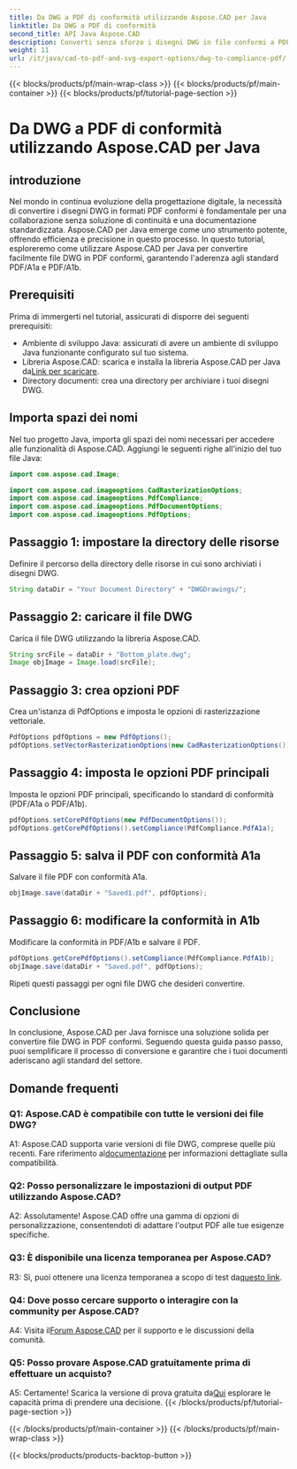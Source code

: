 ```yaml
---
title: Da DWG a PDF di conformità utilizzando Aspose.CAD per Java
linktitle: Da DWG a PDF di conformità
second_title: API Java Aspose.CAD
description: Converti senza sforzo i disegni DWG in file conformi a PDF/A1a e PDF/A1b utilizzando Aspose.CAD per Java. Semplifica il tuo flusso di lavoro con precisione e facilità.
weight: 11
url: /it/java/cad-to-pdf-and-svg-export-options/dwg-to-compliance-pdf/
---
```


{{< blocks/products/pf/main-wrap-class >}}
{{< blocks/products/pf/main-container >}}
{{< blocks/products/pf/tutorial-page-section >}}

# Da DWG a PDF di conformità utilizzando Aspose.CAD per Java

## introduzione

Nel mondo in continua evoluzione della progettazione digitale, la necessità di convertire i disegni DWG in formati PDF conformi è fondamentale per una collaborazione senza soluzione di continuità e una documentazione standardizzata. Aspose.CAD per Java emerge come uno strumento potente, offrendo efficienza e precisione in questo processo. In questo tutorial, esploreremo come utilizzare Aspose.CAD per Java per convertire facilmente file DWG in PDF conformi, garantendo l'aderenza agli standard PDF/A1a e PDF/A1b.

## Prerequisiti

Prima di immergerti nel tutorial, assicurati di disporre dei seguenti prerequisiti:

- Ambiente di sviluppo Java: assicurati di avere un ambiente di sviluppo Java funzionante configurato sul tuo sistema.
-  Libreria Aspose.CAD: scarica e installa la libreria Aspose.CAD per Java da[Link per scaricare](https://releases.aspose.com/cad/java/).
- Directory documenti: crea una directory per archiviare i tuoi disegni DWG.

## Importa spazi dei nomi

Nel tuo progetto Java, importa gli spazi dei nomi necessari per accedere alle funzionalità di Aspose.CAD. Aggiungi le seguenti righe all'inizio del tuo file Java:

```java
import com.aspose.cad.Image;

import com.aspose.cad.imageoptions.CadRasterizationOptions;
import com.aspose.cad.imageoptions.PdfCompliance;
import com.aspose.cad.imageoptions.PdfDocumentOptions;
import com.aspose.cad.imageoptions.PdfOptions;
```

## Passaggio 1: impostare la directory delle risorse

Definire il percorso della directory delle risorse in cui sono archiviati i disegni DWG.

```java
String dataDir = "Your Document Directory" + "DWGDrawings/";
```

## Passaggio 2: caricare il file DWG

Carica il file DWG utilizzando la libreria Aspose.CAD.

```java
String srcFile = dataDir + "Bottom_plate.dwg";
Image objImage = Image.load(srcFile);
```

## Passaggio 3: crea opzioni PDF

Crea un'istanza di PdfOptions e imposta le opzioni di rasterizzazione vettoriale.

```java
PdfOptions pdfOptions = new PdfOptions();
pdfOptions.setVectorRasterizationOptions(new CadRasterizationOptions());
```

## Passaggio 4: imposta le opzioni PDF principali

Imposta le opzioni PDF principali, specificando lo standard di conformità (PDF/A1a o PDF/A1b).

```java
pdfOptions.setCorePdfOptions(new PdfDocumentOptions());
pdfOptions.getCorePdfOptions().setCompliance(PdfCompliance.PdfA1a);
```

## Passaggio 5: salva il PDF con conformità A1a

Salvare il file PDF con conformità A1a.

```java
objImage.save(dataDir + "Saved1.pdf", pdfOptions);
```

## Passaggio 6: modificare la conformità in A1b

Modificare la conformità in PDF/A1b e salvare il PDF.

```java
pdfOptions.getCorePdfOptions().setCompliance(PdfCompliance.PdfA1b);
objImage.save(dataDir + "Saved.pdf", pdfOptions);
```

Ripeti questi passaggi per ogni file DWG che desideri convertire.

## Conclusione

In conclusione, Aspose.CAD per Java fornisce una soluzione solida per convertire file DWG in PDF conformi. Seguendo questa guida passo passo, puoi semplificare il processo di conversione e garantire che i tuoi documenti aderiscano agli standard del settore.

## Domande frequenti

### Q1: Aspose.CAD è compatibile con tutte le versioni dei file DWG?

 A1: Aspose.CAD supporta varie versioni di file DWG, comprese quelle più recenti. Fare riferimento al[documentazione](https://reference.aspose.com/cad/java/) per informazioni dettagliate sulla compatibilità.

### Q2: Posso personalizzare le impostazioni di output PDF utilizzando Aspose.CAD?

A2: Assolutamente! Aspose.CAD offre una gamma di opzioni di personalizzazione, consentendoti di adattare l'output PDF alle tue esigenze specifiche.

### Q3: È disponibile una licenza temporanea per Aspose.CAD?

 R3: Sì, puoi ottenere una licenza temporanea a scopo di test da[questo link](https://purchase.aspose.com/temporary-license/).

### Q4: Dove posso cercare supporto o interagire con la community per Aspose.CAD?

 A4: Visita il[Forum Aspose.CAD](https://forum.aspose.com/c/cad/19) per il supporto e le discussioni della comunità.

### Q5: Posso provare Aspose.CAD gratuitamente prima di effettuare un acquisto?

 A5: Certamente! Scarica la versione di prova gratuita da[Qui](https://releases.aspose.com/) esplorare le capacità prima di prendere una decisione.
{{< /blocks/products/pf/tutorial-page-section >}}

{{< /blocks/products/pf/main-container >}}
{{< /blocks/products/pf/main-wrap-class >}}

{{< blocks/products/products-backtop-button >}}
